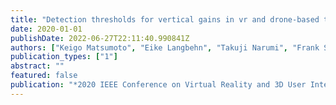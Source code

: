 ```yaml
---
title: "Detection thresholds for vertical gains in vr and drone-based telepresence systems"
date: 2020-01-01
publishDate: 2022-06-27T22:11:40.990841Z
authors: ["Keigo Matsumoto", "Eike Langbehn", "Takuji Narumi", "Frank Steinicke"]
publication_types: ["1"]
abstract: ""
featured: false
publication: "*2020 IEEE Conference on Virtual Reality and 3D User Interfaces (VR)*"
---
```



